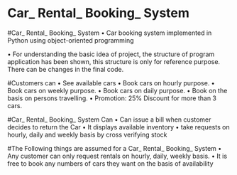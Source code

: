 # Car_ Rental_ Booking_ System

 #Car_ Rental_ Booking_ System
•	Car booking system implemented in Python using object-oriented programming

•	For understanding the basic idea of project, the structure of program application has been shown, this structure is only for reference purpose. There can be changes in the final code.

#Customers can
•	See available cars
•	Book cars on hourly purpose.
•	Book cars on weekly purpose.
•	Book cars on daily purpose.
•	Book on the basis on persons travelling.
•	Promotion: 25% Discount for more than 3 cars.

#Car_ Rental_ Booking_ System Can
•	Can issue a bill when customer decides to return the Car
•	It displays available inventory
•	take requests on hourly, daily and weekly basis by cross verifying stock

#The Following things are assumed for a Car_ Rental_ Booking_ System
•	Any customer can only request rentals on hourly, daily, weekly basis.
•	It is free to book any numbers of cars they want on the basis of availability
